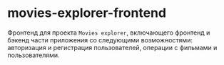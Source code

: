 # movies-explorer-frontend

Фронтенд для проекта `Movies explorer`, включающего фронтенд и бэкенд части приложения со следующими возможностями: авторизация и регистрация пользователей, операции с фильмами и пользователями. 